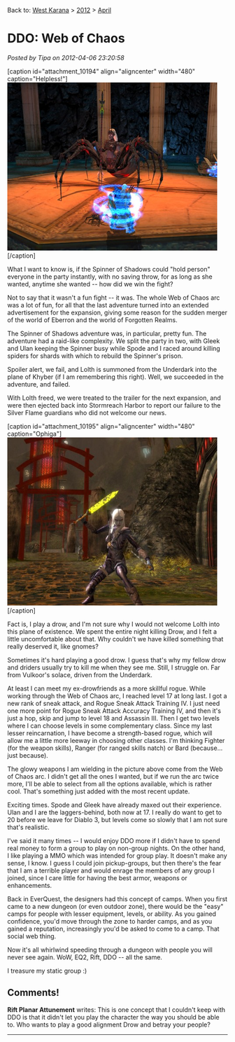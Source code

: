 Back to: [West Karana](/posts/westkarana.md) > [2012](/posts/2012/westkarana.md) > [April](./westkarana.md)
# DDO: Web of Chaos

*Posted by Tipa on 2012-04-06 23:20:58*

[caption id="attachment\_10194" align="aligncenter" width="480" caption="Helpless!"][![](../../../uploads/2012/04/dndclient-2012-04-01-23-54-24-56-480x384.jpg "Helpless!")](../../../uploads/2012/04/dndclient-2012-04-01-23-54-24-56.jpg)[/caption]

What I want to know is, if the Spinner of Shadows could "hold person" everyone in the party instantly, with no saving throw, for as long as she wanted, anytime she wanted -- how did we win the fight?

Not to say that it wasn't a fun fight -- it was. The whole Web of Chaos arc was a lot of fun, for all that the last adventure turned into an extended advertisement for the expansion, giving some reason for the sudden merger of the world of Eberron and the world of Forgotten Realms.

The Spinner of Shadows adventure was, in particular, pretty fun. The adventure had a raid-like complexity. We split the party in two, with Gleek and Ulan keeping the Spinner busy while Spode and I raced around killing spiders for shards with which to rebuild the Spinner's prison.

Spoiler alert, we fail, and Lolth is summoned from the Underdark into the plane of Khyber (if I am remembering this right). Well, we succeeded in the adventure, and failed.

With Lolth freed, we were treated to the trailer for the next expansion, and were then ejected back into Stormreach Harbor to report our failure to the Silver Flame guardians who did not welcome our news.

[caption id="attachment\_10195" align="aligncenter" width="480" caption="Ophiga"][![](../../../uploads/2012/04/dndclient-2012-04-06-22-11-29-60-480x384.jpg "Ophiga")](../../../uploads/2012/04/dndclient-2012-04-06-22-11-29-60.jpg)[/caption]

Fact is, I play a drow, and I'm not sure why I would not welcome Lolth into this plane of existence. We spent the entire night killing Drow, and I felt a little uncomfortable about that. Why couldn't we have killed something that really deserved it, like gnomes?

Sometimes it's hard playing a good drow. I guess that's why my fellow drow and driders usually try to kill me when they see me. Still, I struggle on. Far from Vulkoor's solace, driven from the Underdark.

At least I can meet my ex-drowfriends as a more skillful rogue. While working through the Web of Chaos arc, I reached level 17 at long last. I got a new rank of sneak attack, and Rogue Sneak Attack Training IV. I just need one more point for Rogue Sneak Attack Accuracy Training IV, and then it's just a hop, skip and jump to level 18 and Assassin III. Then I get two levels where I can choose levels in some complementary class. Since my last lesser reincarnation, I have become a strength-based rogue, which will allow me a little more leeway in choosing other classes. I'm thinking Fighter (for the weapon skills), Ranger (for ranged skills natch) or Bard (because... just because).

The glowy weapons I am wielding in the picture above come from the Web of Chaos arc. I didn't get all the ones I wanted, but if we run the arc twice more, I'll be able to select from all the options available, which is rather cool. That's something just added with the most recent update.

Exciting times. Spode and Gleek have already maxed out their experience. Ulan and I are the laggers-behind, both now at 17. I really do want to get to 20 before we leave for Diablo 3, but levels come so slowly that I am not sure that's realistic.

I've said it many times -- I would enjoy DDO more if I didn't have to spend real money to form a group to play on non-group nights. On the other hand, I like playing a MMO which was intended for group play. It doesn't make any sense, I know. I guess I could join pickup-groups, but then there's the fear that I am a terrible player and would enrage the members of any group I joined, since I care little for having the best armor, weapons or enhancements.

Back in EverQuest, the designers had this concept of camps. When you first came to a new dungeon (or even outdoor zone), there would be the "easy" camps for people with lesser equipment, levels, or ability. As you gained confidence, you'd move through the zone to harder camps, and as you gained a reputation, increasingly you'd be asked to come to a camp. That social web thing.

Now it's all whirlwind speeding through a dungeon with people you will never see again. WoW, EQ2, Rift, DDO -- all the same. 

I treasure my static group :)

## Comments!

**Rift Planar Attunement** writes: This is one concept that I couldn't keep with DDO is that it didn't let you play the character the way you should be able to. Who wants to play a good alignment Drow and betray your people?

---


